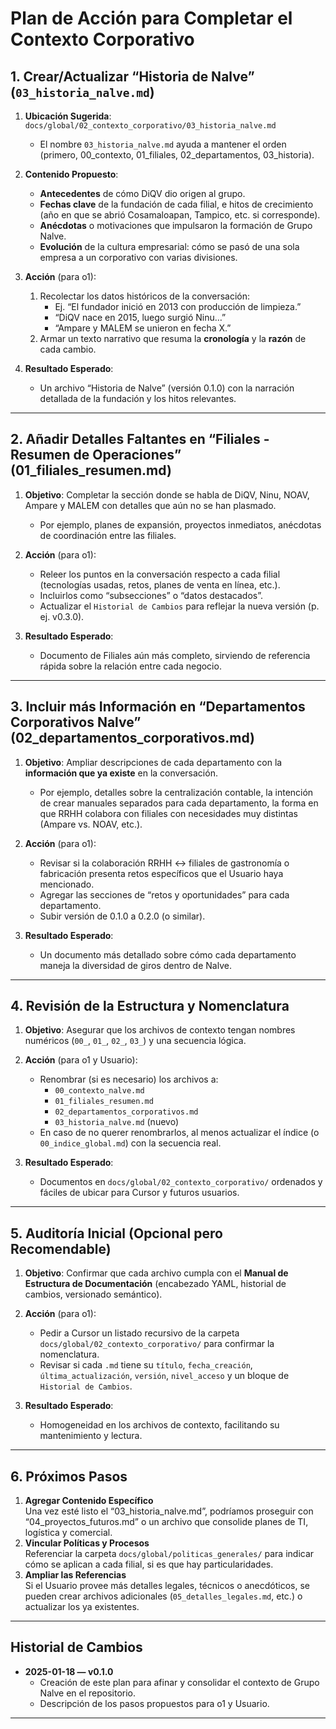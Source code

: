 # Plan de Acción para Completar el Contexto Corporativo

## 1. Crear/Actualizar “Historia de Nalve” (`03_historia_nalve.md`)

1. **Ubicación Sugerida**:  
   `docs/global/02_contexto_corporativo/03_historia_nalve.md`  
   - El nombre `03_historia_nalve.md` ayuda a mantener el orden (primero, 00_contexto, 01_filiales, 02_departamentos, 03_historia).

2. **Contenido Propuesto**:  
   - **Antecedentes** de cómo DiQV dio origen al grupo.  
   - **Fechas clave** de la fundación de cada filial, e hitos de crecimiento (año en que se abrió Cosamaloapan, Tampico, etc. si corresponde).  
   - **Anécdotas** o motivaciones que impulsaron la formación de Grupo Nalve.  
   - **Evolución** de la cultura empresarial: cómo se pasó de una sola empresa a un corporativo con varias divisiones.

3. **Acción** (para o1):
   1. Recolectar los datos históricos de la conversación:  
      - Ej. “El fundador inició en 2013 con producción de limpieza.”  
      - “DiQV nace en 2015, luego surgió Ninu…”  
      - “Ampare y MALEM se unieron en fecha X.”  
   2. Armar un texto narrativo que resuma la **cronología** y la **razón** de cada cambio.

4. **Resultado Esperado**:  
   - Un archivo “Historia de Nalve” (versión 0.1.0) con la narración detallada de la fundación y los hitos relevantes.

---

## 2. Añadir Detalles Faltantes en “Filiales - Resumen de Operaciones” (01_filiales_resumen.md)

1. **Objetivo**: Completar la sección donde se habla de DiQV, Ninu, NOAV, Ampare y MALEM con detalles que aún no se han plasmado.  
   - Por ejemplo, planes de expansión, proyectos inmediatos, anécdotas de coordinación entre las filiales.

2. **Acción** (para o1):
   - Releer los puntos en la conversación respecto a cada filial (tecnologías usadas, retos, planes de venta en línea, etc.).  
   - Incluirlos como “subsecciones” o “datos destacados”.  
   - Actualizar el `Historial de Cambios` para reflejar la nueva versión (p. ej. v0.3.0).

3. **Resultado Esperado**:
   - Documento de Filiales aún más completo, sirviendo de referencia rápida sobre la relación entre cada negocio.

---

## 3. Incluir más Información en “Departamentos Corporativos Nalve” (02_departamentos_corporativos.md)

1. **Objetivo**: Ampliar descripciones de cada departamento con la **información que ya existe** en la conversación.  
   - Por ejemplo, detalles sobre la centralización contable, la intención de crear manuales separados para cada departamento, la forma en que RRHH colabora con filiales con necesidades muy distintas (Ampare vs. NOAV, etc.).

2. **Acción** (para o1):
   - Revisar si la colaboración RRHH ↔ filiales de gastronomía o fabricación presenta retos específicos que el Usuario haya mencionado.  
   - Agregar las secciones de “retos y oportunidades” para cada departamento.  
   - Subir versión de 0.1.0 a 0.2.0 (o similar).

3. **Resultado Esperado**:
   - Un documento más detallado sobre cómo cada departamento maneja la diversidad de giros dentro de Nalve.

---

## 4. Revisión de la Estructura y Nomenclatura

1. **Objetivo**: Asegurar que los archivos de contexto tengan nombres numéricos (`00_`, `01_`, `02_`, `03_`) y una secuencia lógica.  
2. **Acción** (para o1 y Usuario):
   - Renombrar (si es necesario) los archivos a:  
     - `00_contexto_nalve.md`  
     - `01_filiales_resumen.md`  
     - `02_departamentos_corporativos.md`  
     - `03_historia_nalve.md` (nuevo)  
   - En caso de no querer renombrarlos, al menos actualizar el índice (o `00_indice_global.md`) con la secuencia real.

3. **Resultado Esperado**:
   - Documentos en `docs/global/02_contexto_corporativo/` ordenados y fáciles de ubicar para Cursor y futuros usuarios.

---

## 5. Auditoría Inicial (Opcional pero Recomendable)

1. **Objetivo**: Confirmar que cada archivo cumpla con el **Manual de Estructura de Documentación** (encabezado YAML, historial de cambios, versionado semántico).  
2. **Acción** (para o1):
   - Pedir a Cursor un listado recursivo de la carpeta `docs/global/02_contexto_corporativo/` para confirmar la nomenclatura.  
   - Revisar si cada `.md` tiene su `título`, `fecha_creación`, `última_actualización`, `versión`, `nivel_acceso` y un bloque de `Historial de Cambios`.

3. **Resultado Esperado**:
   - Homogeneidad en los archivos de contexto, facilitando su mantenimiento y lectura.

---

## 6. Próximos Pasos

1. **Agregar Contenido Específico**  
   Una vez esté listo el “03_historia_nalve.md”, podríamos proseguir con “04_proyectos_futuros.md” o un archivo que consolide planes de TI, logística y comercial.  
2. **Vincular Políticas y Procesos**  
   Referenciar la carpeta `docs/global/politicas_generales/` para indicar cómo se aplican a cada filial, si es que hay particularidades.  
3. **Ampliar las Referencias**  
   Si el Usuario provee más detalles legales, técnicos o anecdóticos, se pueden crear archivos adicionales (`05_detalles_legales.md`, etc.) o actualizar los ya existentes.

---

## Historial de Cambios
- **2025-01-18 — v0.1.0**  
  - Creación de este plan para afinar y consolidar el contexto de Grupo Nalve en el repositorio.
  - Descripción de los pasos propuestos para o1 y Usuario.

---
